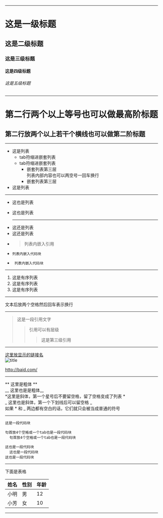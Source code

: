 ***
# 这是一级标题
## 这是二级标题
### 这是三级标题
#### 这是四级标题
###### 这是五级标题

---------------------------

第二行两个以上等号也可以做最高阶标题
=====

第二行放两个以上若干个横线也可以做第二阶标题
----

***

* 这是列表  
  * tab符缩进嵌套列表
  * tab符缩进嵌套列表
    * 嵌套列表第三层  
      列表内部内容也可以两空号一回车换行
    * 嵌套列表第三层
* 这是列表

* * *
+ 这也是列表
+ 这也是列表

     *                       **
- 这还是列表
- 这还是列表
- > 列表内嵌入引用
- ` 列表内嵌入代码块 `
- ``` 
   列表内嵌入代码块
  ```

***


1. 这是有序列表
2. 这是有序列表
3. 这是有序列表

***

文本后放两个空格然后回车表示换行  

***

> 这是一段引用文字
>> 引用可以有层级
>>> 这是第三级引用

***

[这里放显示的链接名](这里放链接地址地址 "title")  
![](这里放图片地址 "title")

<http://baid.com/>

***

** 这里是粗体 **  
__ 这里也是是粗体__  
*这里是斜体，第一个星号后不要留空格，留了空格变成了列表 *  
_ 这里也是斜体，第一个下划线后可以留空格 _  
如果 * 和 _ 两边都有空白的话，它们就只会被当成普通的符号

***

`这是一段代码块`

    句首放4个空格或一个tab也是一段代码块
      句首放4个空格或一个tab也是一段代码块

```
这也是一段代码块
  这也是一段代码块
这也是一段代码块
```

***

下面是表格

| 姓名 | 性别 |  年龄   |
| ----- | ------ | --- |
|  小明     |   男     |  12   |
|  小芳     |   女     | 10    | 

***

